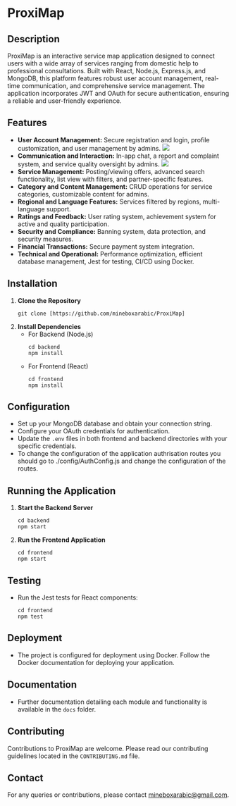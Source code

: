 
# ProxiMap

## Description
ProxiMap is an interactive service map application designed to connect users with a wide array of services ranging from domestic help to professional consultations. Built with React, Node.js, Express.js, and MongoDB, this platform features robust user account management, real-time communication, and comprehensive service management. The application incorporates JWT and OAuth for secure authentication, ensuring a reliable and user-friendly experience.

## Features

- **User Account Management:** Secure registration and login, profile customization, and user management by admins.
  ![](https://github.com/mineboxarabic/ProxiMap/blob/main/SreenShots/ProxiMap.gif?raw=true)
- **Communication and Interaction:** In-app chat, a report and complaint system, and service quality oversight by admins.
  ![](https://github.com/mineboxarabic/ProxiMap/blob/main/SreenShots/ProxiMap.gif?raw=true)
- **Service Management:** Posting/viewing offers, advanced search functionality, list view with filters, and partner-specific features.
- **Category and Content Management:** CRUD operations for service categories, customizable content for admins.
- **Regional and Language Features:** Services filtered by regions, multi-language support.
- **Ratings and Feedback:** User rating system, achievement system for active and quality participation.
- **Security and Compliance:** Banning system, data protection, and security measures.
- **Financial Transactions:** Secure payment system integration.
- **Technical and Operational:** Performance optimization, efficient database management, Jest for testing, CI/CD using Docker.

## Installation

1. **Clone the Repository**
   ```
   git clone [https://github.com/mineboxarabic/ProxiMap]
   ```
2. **Install Dependencies**
   - For Backend (Node.js)
     ```
     cd backend
     npm install
     ```
   - For Frontend (React)
     ```
     cd frontend
     npm install
     ```

## Configuration

- Set up your MongoDB database and obtain your connection string.
- Configure your OAuth credentials for authentication.
- Update the `.env` files in both frontend and backend directories with your specific credentials.
- To change the configuration of the application authrisation routes you should go to ./config/AuthConfig.js and change the configuration of the routes.
## Running the Application

1. **Start the Backend Server**
   ```
   cd backend
   npm start
   ```
2. **Run the Frontend Application**
   ```
   cd frontend
   npm start
   ```

## Testing

- Run the Jest tests for React components:
  ```
  cd frontend
  npm test
  ```

## Deployment

- The project is configured for deployment using Docker. Follow the Docker documentation for deploying your application.

## Documentation

- Further documentation detailing each module and functionality is available in the `docs` folder.

## Contributing

Contributions to ProxiMap are welcome. Please read our contributing guidelines located in the `CONTRIBUTING.md` file.

## Contact

For any queries or contributions, please contact mineboxarabic@gmail.com.
